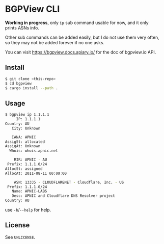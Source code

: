 # BGPView CLI

**Working in progress**, only `ip` sub command usable for now, and it only prints ASNs info.

Other sub commands can be added easily, but I do not use them very often, so they may not be added forever if no one asks.

You can visit https://bgpview.docs.apiary.io/ for the doc of bgpview.io API.

## Install

```bash
$ git clone <this-repo>
$ cd bgpview
$ cargo install --path .
```

## Usage

```bash
$ bgpview ip 1.1.1.1
     IP: 1.1.1.1
Country: AU
   City: Unknown

   IANA: APNIC
AssigSt: allocated
AssigAt: Unknown
  Whois: whois.apnic.net

    RIR: APNIC - AU
 Prefix: 1.1.1.0/24
AllocSt: assigned
AllocAt: 2011-08-11 00:00:00

    ASN: 13335 - CLOUDFLARENET - Cloudflare, Inc. - US
 Prefix: 1.1.1.0/24
   Name: APNIC-LABS
   Desc: APNIC and Cloudflare DNS Resolver project
Country: AU
```

use `-h`/`--help` for help.

## License

See `UNLICENSE`.
